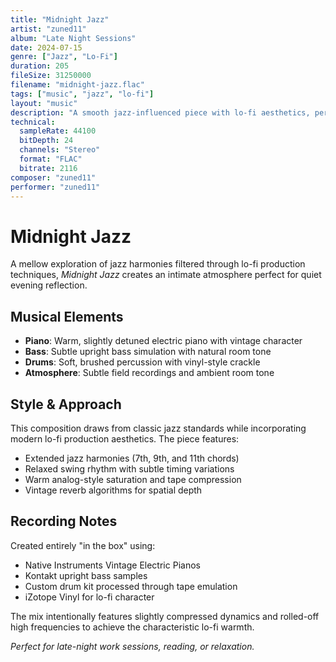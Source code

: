 ```yaml
---
title: "Midnight Jazz"
artist: "zuned11"
album: "Late Night Sessions"
date: 2024-07-15
genre: ["Jazz", "Lo-Fi"]
duration: 205
fileSize: 31250000
filename: "midnight-jazz.flac"
tags: ["music", "jazz", "lo-fi"]
layout: "music"
description: "A smooth jazz-influenced piece with lo-fi aesthetics, perfect for late-night listening sessions."
technical:
  sampleRate: 44100
  bitDepth: 24
  channels: "Stereo"
  format: "FLAC"
  bitrate: 2116
composer: "zuned11"
performer: "zuned11"
---
```


# Midnight Jazz

A mellow exploration of jazz harmonies filtered through lo-fi production techniques, *Midnight Jazz* creates an intimate atmosphere perfect for quiet evening reflection.

## Musical Elements

- **Piano**: Warm, slightly detuned electric piano with vintage character
- **Bass**: Subtle upright bass simulation with natural room tone
- **Drums**: Soft, brushed percussion with vinyl-style crackle
- **Atmosphere**: Subtle field recordings and ambient room tone

## Style & Approach

This composition draws from classic jazz standards while incorporating modern lo-fi production aesthetics. The piece features:

- Extended jazz harmonies (7th, 9th, and 11th chords)
- Relaxed swing rhythm with subtle timing variations
- Warm analog-style saturation and tape compression
- Vintage reverb algorithms for spatial depth

## Recording Notes

Created entirely "in the box" using:
- Native Instruments Vintage Electric Pianos
- Kontakt upright bass samples
- Custom drum kit processed through tape emulation
- iZotope Vinyl for lo-fi character

The mix intentionally features slightly compressed dynamics and rolled-off high frequencies to achieve the characteristic lo-fi warmth.

*Perfect for late-night work sessions, reading, or relaxation.*